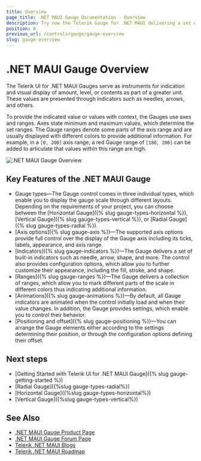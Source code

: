 ```yaml
---
title: Overview
page_title: .NET MAUI Gauge Documentation - Overview
description: Try now the Telerik Gauge for .NET MAUI delivering a set of options for creating and showing barcodes.
position: 0
previous_url: /controls/gauge/gauge-overview
slug: gauge-overview
---
```


# .NET MAUI Gauge Overview

The Telerik UI for .NET MAUI Gauges serve as instruments for indication and visual display of amount, level, or contents as part of a greater unit. These values are presented through indicators such as needles, arrows, and others.

To provide the indicated value or values with context, the Gauges use axes and ranges. Axes state minimum and maximum values, which determine the set ranges. The Gauge ranges denote some parts of the axis range and are usually displayed with different colors to provide additional information. For example, in a `[0, 200]` axis range, a red Gauge range of `[180, 200]` can be added to articulate that values within this range are high.

![.NET MAUI Gauge Overview](images/gauge-overview.png)

## Key Features of the .NET MAUI Gauge

* Gauge types&mdash;The Gauge control comes in three individual types, which enable you to display the gauge scale through different layouts. Depending on the requirements of your project, you can choose between the [Horizontal Gauge]({% slug gauge-types-horizontal %}), [Vertical Gauge]({% slug gauge-types-vertical %}), or [Radial Gauge]({% slug gauge-types-radial %}).
* [Axis options]({% slug gauge-axis %})&mdash;The supported axis options provide full control over the display of the Gauge axis including its ticks, labels, appearance, and axis range.
* [Indicators]({% slug gauge-indicators %})&mdash;The Gauge delivers a set of built-in indicators such as needle, arrow, shape, and more. The control also provides configuration options, which allow you to further customize their appearance, including the fill, stroke, and shape.
* [Ranges]({% slug gauge-ranges %})&mdash;The Gauge delivers a collection of ranges, which allow you to mark different parts of the scale in different colors thus indicating additional information.
* [Animations]({% slug gauge-animations %})&mdash;By default, all Gauge indicators are animated when the control initially load and when their value changes. In addition, the Gauge provides settings, which enable you to control their behavior.
* [Positioning and offset]({% slug gauge-positioning %})&mdash;You can arrange the Gauge elements either according to the settings determining their position, or through the configuration options defining their offset.

## Next steps

- [Getting Started with Telerik UI for .NET MAUI Gauge]({% slug gauge-getting-started %})
- [Radial Gauge]({%slug gauge-types-radial%})
- [Horizontal Gauge]({%slug gauge-types-horizontal%})
- [Vertical Gauge]({%slug gauge-types-vertical%})

## See Also

- [.NET MAUI Gauge Product Page](https://www.telerik.com/maui-ui/gauge)
- [.NET MAUI Gauge Forum Page](https://www.telerik.com/forums/maui?tagId=1781)
- [Telerik .NET MAUI Blogs](https://www.telerik.com/blogs/mobile-net-maui)
- [Telerik .NET MAUI Roadmap](https://www.telerik.com/support/whats-new/maui-ui/roadmap)